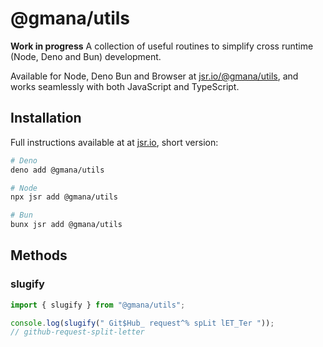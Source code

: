 # @gmana/utils

**Work in progress** A collection of useful routines to simplify cross runtime (Node, Deno and Bun) development.

Available for Node, Deno Bun and Browser at [jsr.io/@gmana/utils](https://jsr.io/@gmana/utils), and works seamlessly with both JavaScript and TypeScript.

## Installation

Full instructions available at at [jsr.io](https://jsr.io/@gmana/utils), short version:

```bash
# Deno
deno add @gmana/utils

# Node
npx jsr add @gmana/utils

# Bun
bunx jsr add @gmana/utils
```

## Methods

### slugify

```js
import { slugify } from "@gmana/utils";

console.log(slugify(" Git$Hub_ request^% spLit lET_Ter "));
// github-request-split-letter
```
